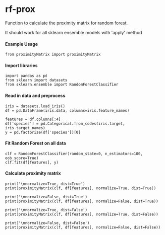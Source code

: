 # rf-prox

Function to calculate the proximity matrix for random forest.

It should work for all sklearn ensemble models with 'apply' method

#### Example Usage
    from proximityMatrix import proximityMatrix
  
#### Import libraries
    import pandas as pd
    from sklearn import datasets
    from sklearn.ensemble import RandomForestClassifier

#### Read in data and preprocess
    iris = datasets.load_iris()
    df = pd.DataFrame(iris.data, columns=iris.feature_names)
    
    features = df.columns[:4]
    df['species'] = pd.Categorical.from_codes(iris.target, iris.target_names)
    y = pd.factorize(df['species'])[0]
    
#### Fit Random Forest on all data
    clf = RandomForestClassifier(random_state=0, n_estimators=100, oob_score=True)
    clf.fit(df[features], y)
    
#### Calculate proximity matrix
    print('\nnormalize=True, dist=True')
    print(proximityMatrix(clf, df[features], normalize=True, dist=True))

    print('\nnormalize=False, dist=True')
    print(proximityMatrix(clf, df[features], normalize=False, dist=True))

    print('\nnormalize=True, dist=False')
    print(proximityMatrix(clf, df[features], normalize=True, dist=False))

    print('\nnormalize=False, dist=False')
    print(proximityMatrix(clf, df[features], normalize=False, dist=False))
